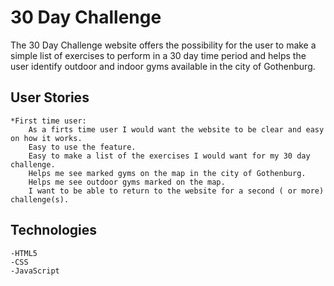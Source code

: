 # 30 Day Challenge
The 30 Day Challenge website offers the possibility for the user to make a simple list of exercises to perform in a 30 day time period and helps the user identify outdoor and indoor gyms available in the city of Gothenburg.

## User Stories
    *First time user:
        As a firts time user I would want the website to be clear and easy on how it works.
        Easy to use the feature.
        Easy to make a list of the exercises I would want for my 30 day challenge.
        Helps me see marked gyms on the map in the city of Gothenburg.
        Helps me see outdoor gyms marked on the map.
        I want to be able to return to the website for a second ( or more) challenge(s).

## Technologies
    -HTML5
    -CSS
    -JavaScript

